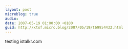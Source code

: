 ```yaml
---
layout: post
microblog: true
audio: 
date: 2007-05-19 01:00:00 +0100
guid: http://xtof.micro.blog/2007/05/19/t69954432.html
---
```

testing istalkr.com
